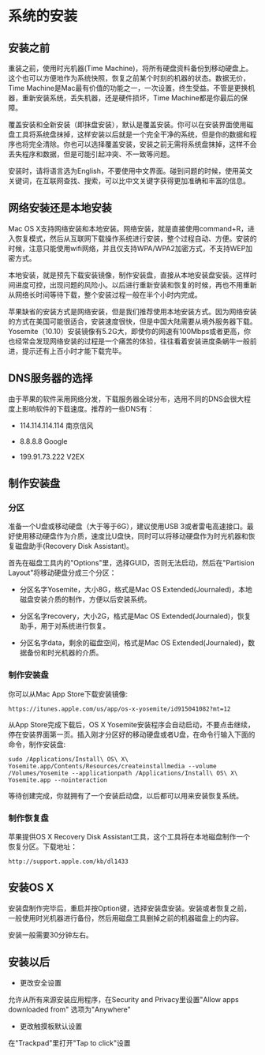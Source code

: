 # 系统的安装

## 安装之前

重装之前，使用时光机器(Time Machine)，将所有硬盘资料备份到移动硬盘上。这个也可以方便地作为系统快照，恢复之前某个时刻的机器的状态。数据无价，Time Machine是Mac最有价值的功能之一，一次设置，终生受益。不管是更换机器，重新安装系统，丢失机器，还是硬件损坏，Time Machine都是你最后的保障。

覆盖安装和全新安装（即抹盘安装），默认是覆盖安装。你可以在安装界面使用磁盘工具将系统盘抹掉，这样安装以后就是一个完全干净的系统，但是你的数据和程序也将完全清除。你也可以选择覆盖安装，安装之前无需将系统盘抹掉，这样不会丢失程序和数据，但是可能引起冲突、不一致等问题。

安装时，请将语言选为English，不要使用中文界面。碰到问题的时候，使用英文关键词，在互联网查找、搜索，可以比中文关键字获得更加准确和丰富的信息。

## 网络安装还是本地安装

Mac OS X支持网络安装和本地安装。网络安装，就是直接使用command+R，进入恢复模式，然后从互联网下载操作系统进行安装，整个过程自动、方便。安装的时候，注意只能使用wifi网络，并且仅支持WPA/WPA2加密方式，不支持WEP加密方式。

本地安装，就是预先下载安装镜像，制作安装盘，直接从本地安装盘安装。这样时间进度可控，出现问题的风险小。以后进行重新安装和恢复的时候，再也不用重新从网络长时间等待下载，整个安装过程一般在半个小时内完成。

苹果缺省的安装方式是网络安装，但是我们推荐使用本地安装方式。因为网络安装的方式在美国可能很适合，安装速度很快，但是中国大陆需要从境外服务器下载。Yosemite（10.10）安装镜像有5.2G大，即使你的网速有100Mbps或者更高，你也经常会发现网络安装的过程是一个痛苦的体验，往往看着安装进度条蜗牛一般前进，提示还有上百小时才能下载完毕。

## DNS服务器的选择

由于苹果的软件采用网络分发，下载服务器全球分布，选用不同的DNS会很大程度上影响软件的下载速度。推荐的一些DNS有：

* 114.114.114.114 南京信风

* 8.8.8.8         Google

* 199.91.73.222   V2EX

## 制作安装盘

### 分区

准备一个U盘或移动硬盘（大于等于6G），建议使用USB 3或者雷电高速接口。最好使用移动硬盘作为介质，速度比U盘快，同时可以将移动硬盘作为时光机器和恢复磁盘助手(Recovery Disk Assistant)。

首先在磁盘工具内的"Options"里，选择GUID，否则无法启动，然后在"Partision Layout"将移动硬盘分成三个分区：

* 分区名字Yosemite，大小8G，格式是Mac OS Extended(Journaled)，本地磁盘安装介质的制作，方便以后安装系统。

* 分区名字recovery，大小2G，格式是Mac OS Extended(Journaled)，恢复助手，用于对系统进行恢复。

* 分区名字data，剩余的磁盘空间，格式是Mac OS Extended(Journaled)，数据备份和时光机器的介质。

### 制作安装盘

你可以从Mac App Store下载安装镜像:

    https://itunes.apple.com/us/app/os-x-yosemite/id915041082?mt=12

从App Store完成下载后，OS X Yosemite安装程序会自动启动，不要点击继续，停在安装界面第一页。插入刚才分区好的移动硬盘或者U盘，在命令行输入下面的命令，制作安装盘:

    sudo /Applications/Install\ OS\ X\ Yosemite.app/Contents/Resources/createinstallmedia --volume /Volumes/Yosemite --applicationpath /Applications/Install\ OS\ X\ Yosemite.app --nointeraction

等待创建完成，你就拥有了一个安装启动盘，以后都可以用来安装恢复系统。

### 制作恢复盘

苹果提供OS X Recovery Disk Assistant工具，这个工具将在本地磁盘制作一个恢复分区。下载地址：

    http://support.apple.com/kb/dl1433

## 安装OS X

安装盘制作完毕后，重启并按Option键，选择安装盘安装。安装或者恢复之前，一般使用时光机器进行备份，然后用磁盘工具删掉之前的机器磁盘上的内容。

安装一般需要30分钟左右。

## 安装以后

* 更改安全设置

允许从所有来源安装应用程序，在Security and Privacy里设置"Allow apps downloaded from" 选项为"Anywhere"

* 更改触摸板默认设置

在"Trackpad"里打开"Tap to click"设置

